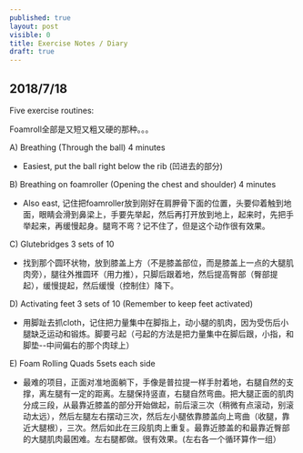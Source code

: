 ```yaml
---
published: true
layout: post
visible: 0
title: Exercise Notes / Diary
draft: true
---
```

## 2018/7/18

Five exercise routines:

Foamroll全部是又短又粗又硬的那种。。。

A) Breathing (Through the ball) 4 minutes

- Easiest, put the ball right below the rib (凹进去的部分)

B) Breathing on foamroller (Opening the chest and shoulder) 4 minutes

- Also east, 记住把foamroller放到刚好在肩胛骨下面的位置，头要仰着触到地面，眼睛会滑到鼻梁上，手要先举起，然后再打开放到地上，起来时，先把手举起来，再缓慢起身。腿弯不弯？记不住了，但是这个动作很有效果。

C) Glutebridges 3 sets of 10

- 找到那个圆环状物，放到膝盖上方（不是膝盖部位，而是膝盖上一点的大腿肌肉旁），腿往外推圆环（用力推），只脚后跟着地，然后提高臀部（臀部提起），缓慢提起，然后缓慢（控制住）降下。

D) Activating feet 3 sets of 10 (Remember to keep feet activated)

- 用脚趾去抓cloth，记住把力量集中在脚指上，动小腿的肌肉，因为受伤后小腿缺乏运动和锻炼。脚要弓起（弓起的方法是把力量集中在脚后跟，小指，和脚垫--中间偏右的那个肉球上）

E) Foam Rolling Quads 5sets each side

- 最难的项目，正面对准地面躺下，手像是普拉提一样手肘着地，右腿自然的支撑，离左腿有一定的距离。左腿保持竖直，右腿自然弯曲。把大腿正面的肌肉分成三段，从最靠近膝盖的部分开始做起，前后滚三次（稍微有点滚动，别滚动太远），然后左腿左右摆动三次，然后左小腿依靠膝盖向上弯曲（收腿，靠近大腿根），三次。然后如此在三段肌肉上重复。最靠近膝盖的和最靠近臀部的大腿肌肉最困难。左右腿都做。很有效果。(左右各一个循环算作一组）

